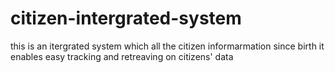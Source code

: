 # citizen-intergrated-system
this is an itergrated system which all the citizen informarmation since birth
it enables easy tracking and retreaving on citizens' data
